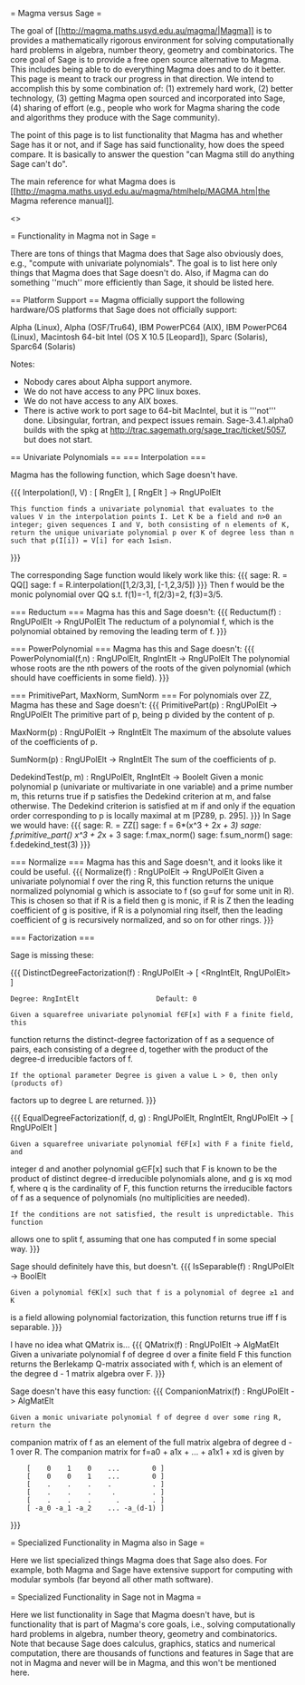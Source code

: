 = Magma versus Sage =

The goal of [[http://magma.maths.usyd.edu.au/magma/|Magma]] is to provides a mathematically rigorous environment for solving computationally hard problems in algebra, number theory, geometry and combinatorics.  The core goal of Sage is to provide a free open source alternative to Magma.  This includes being able to do everything Magma does and to do it better.   This page is meant to track our progress in that direction.  We intend to accomplish this by some combination of: (1) extremely hard work, (2) better technology, (3) getting Magma open sourced and incorporated into Sage, (4) sharing of effort (e.g., people who work for Magma sharing the code and algorithms they produce with the Sage community). 

The point of this page is to list functionality that Magma has and whether Sage has it or not, and if Sage has said functionality, how does the speed compare.  It is basically to answer the question "can Magma still do anything Sage can't do".

The main reference for what Magma does is [[http://magma.maths.usyd.edu.au/magma/htmlhelp/MAGMA.htm|the Magma reference manual]].  

<<TableOfContents>>

= Functionality in Magma not in Sage =

There are tons of things that Magma does that Sage also obviously does, e.g., "compute with univariate polynomials".  The goal is to list here only things that Magma does that Sage doesn't do.  Also, if Magma can do something ''much'' more efficiently than Sage, it should be listed here. 

== Platform Support ==
Magma officially support the following hardware/OS platforms that Sage does not officially support:

Alpha (Linux), Alpha (OSF/Tru64), IBM PowerPC64 (AIX), IBM PowerPC64 (Linux), Macintosh 64-bit Intel (OS X 10.5 [Leopard]), Sparc (Solaris), Sparc64 (Solaris)

Notes: 
  * Nobody cares about Alpha support anymore.
  * We do not have access to any PPC linux boxes.
  * We do not have access to any AIX boxes.
  * There is active work to port sage to 64-bit MacIntel, but it is '''not''' done.  Libsingular, fortran, and pexpect issues remain.  Sage-3.4.1.alpha0 builds with the spkg at http://trac.sagemath.org/sage_trac/ticket/5057, but does not start. 

== Univariate Polynomials ==
=== Interpolation ===

Magma has the following function, which Sage doesn't have.

{{{
Interpolation(I, V) : [ RngElt ], [ RngElt ] -> RngUPolElt

    This function finds a univariate polynomial that evaluates to the values V in the interpolation points I. Let K be a field and n>0 an integer; given sequences I and V, both consisting of n elements of K, return the unique univariate polynomial p over K of degree less than n such that p(I[i]) = V[i] for each 1≤i≤n. 
}}}

The corresponding Sage function would likely work like this:
{{{
sage: R.<x> = QQ[]
sage: f = R.interpolation([1,2/3,3], [-1,2,3/5])
}}}
Then f would be the monic polynomial over QQ s.t. f(1)=-1, f(2/3)=2, f(3)=3/5.


=== Reductum ===
Magma has this and Sage doesn't:
{{{
Reductum(f) : RngUPolElt -> RngUPolElt
    The reductum of a polynomial f, which is the polynomial obtained by removing the leading term of f. 
}}}

=== PowerPolynomial ===
Magma has this and Sage doesn't:
{{{
PowerPolynomial(f,n) : RngUPolElt, RngIntElt -> RngUPolElt
    The polynomial whose roots are the nth powers of the roots of the given polynomial (which should have coefficients in some field). 
}}}

=== PrimitivePart, MaxNorm, SumNorm ===
For polynomials over ZZ, Magma has these and Sage doesn't:
{{{
PrimitivePart(p) : RngUPolElt -> RngUPolElt
    The primitive part of p, being p divided by the content of p. 

MaxNorm(p) : RngUPolElt -> RngIntElt
    The maximum of the absolute values of the coefficients of p. 

SumNorm(p) : RngUPolElt -> RngIntElt
    The sum of the coefficients of p. 

DedekindTest(p, m) : RngUPolElt, RngIntElt -> Boolelt
    Given a monic polynomial p (univariate or multivariate in one variable) and a 
    prime number m, this returns true if p satisfies the Dedekind criterion at m, 
    and false otherwise. The Dedekind criterion is satisfied at m if and only if 
    the equation order corresponding to p is locally maximal at m [PZ89, p. 295]. 
}}}
In Sage we would have:
{{{
sage: R.<x> = ZZ[]
sage: f = 6*(x^3 + 2*x + 3)
sage: f.primitive_part()
x^3 + 2*x + 3
sage: f.max_norm()
sage: f.sum_norm()
sage: f.dedekind_test(3)
}}}

=== Normalize ===
Magma has this and Sage doesn't, and it looks like it could be useful.
{{{
Normalize(f) : RngUPolElt -> RngUPolElt
    Given a univariate polynomial f over the ring R, this function returns the unique 
normalized polynomial g which is associate to f (so g=uf for some unit in R). This is 
chosen so that if R is a field then g is monic, if R is Z then the leading coefficient 
of g is positive, if R is a polynomial ring itself, then the leading coefficient of g 
is recursively normalized, and so on for other rings. 
}}}

=== Factorization ===

Sage is missing these:

{{{
DistinctDegreeFactorization(f) : RngUPolElt -> [ <RngIntElt, RngUPolElt> ]

    Degree: RngIntElt                   Default: 0

    Given a squarefree univariate polynomial f∈F[x] with F a finite field, this 
function returns the distinct-degree factorization of f as a sequence of pairs, 
each consisting of a degree d, together with the product of the degree-d 
irreducible factors of f.

    If the optional parameter Degree is given a value L > 0, then only (products of) 
factors up to degree L are returned. 
}}}

{{{
EqualDegreeFactorization(f, d, g) : RngUPolElt, RngIntElt, RngUPolElt -> [ RngUPolElt ]

    Given a squarefree univariate polynomial f∈F[x] with F a finite field, and 
integer d and another polynomial g∈F[x] such that F is known to be the product of 
distinct degree-d irreducible polynomials alone, and g is xq mod f, where q is the 
cardinality of F, this function returns the irreducible factors of f as a sequence 
of polynomials (no multiplicities are needed).

    If the conditions are not satisfied, the result is unpredictable. This function 
allows one to split f, assuming that one has computed f in some special way. 
}}}

Sage should definitely have this, but doesn't.
{{{
IsSeparable(f) : RngUPolElt -> BoolElt

    Given a polynomial f∈K[x] such that f is a polynomial of degree ≥1 and K 
is a field allowing polynomial factorization, this function returns true
 iff f is separable. 
}}}

I have no idea what QMatrix is... 
{{{
QMatrix(f) : RngUPolElt -> AlgMatElt
    Given a univariate polynomial f of degree d over a finite field F this 
function returns the Berlekamp Q-matrix associated with f, which is an 
element of the degree d - 1 matrix algebra over F. 
}}}

Sage doesn't have this easy function:
{{{
CompanionMatrix(f) : RngUPolElt -> AlgMatElt

    Given a monic univariate polynomial f of degree d over some ring R, return the 
companion matrix of f as an element of the full matrix algebra of degree d - 1 over R. 
The companion matrix for f=a0 + a1x + ... + a1x1 + xd is given by

        [    0    1    0    ...        0 ]
        [    0    0    1    ...        0 ]
        [    .    .    .    .          . ]
        [    .    .    .     .         . ]
        [    .    .    .      .        . ]
        [ -a_0 -a_1 -a_2    ... -a_(d-1) ]

}}}


= Specialized Functionality in Magma also in Sage =

Here we list specialized things Magma does that Sage also does.    For example, both Magma and Sage have extensive support for computing with modular symbols (far beyond all other math software).  



= Specialized Functionality in Sage not in Magma =

Here we list functionality in Sage that Magma doesn't have, but is functionality that is part of Magma's core goals, i.e., solving computationally hard problems in algebra, number theory, geometry and combinatorics.  Note that because Sage does calculus, graphics, statics and numerical computation, there are thousands of functions and features in Sage that are not in Magma and never will be in Magma, and this won't be mentioned here. 
